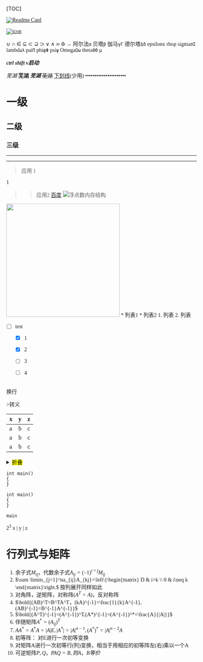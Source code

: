 [TOC]
<font face = "Consolas">


[![Readme Card](https://github-readme-stats.vercel.app/api/pin/?username=aerose&repo=ownNote)](https://github.com/aerose/ownNote) 

[![icon](https://img.shields.io/badge/test-nice%20to%20meet%20you-brightgreen)](https://github.com/aerose/ownNote)

∪ ∩ ∈ ⊆ ⊂ ⊇ ⊃ ∨ ∧ ∞ Φ →
阿尔法`α` 贝塔`β` 伽马`γΓ` 德尔塔`Δδ` epsilon`ε`
rho`ρ` sigma`σΣ` lambda`λ` pai`Π`
phi`φΦ` psi`ψ` Omega`Ωω` theta`θΘ`
`μ` 

***ctrl shift v启动***

*芜湖*
**芜湖**
***芜湖***
~~芜湖~~
<u>下划线</u>(少用)
••••••••••••••••••••••
# 一级
## 二级
### 三级
---
***
>应用
1

1
>>应用2
[百度](https://www.baidu.com/)
![浮点数内存结构](./pics/1/1.1浮点数内存结构.png)
<img src="./pics/1/1.1浮点数内存结构.png" width="300"/>
* 列表1 
* 列表2
1. 列表
2. 列表





- [ ] test
  - [x] 1
  - [x] 2
  - [ ] 3
  - [ ] 4

 
 


<br/>
换行
<br/>

\>转义

x | y | z
-|-|-
a | b | c
a | b | c
a | b | c
<details>
<summary><mark>折叠</summary>
<img src="图片路径"/>

x | y | z
-|:-:|-

<code>
interesting
</code>
</details>


```
int main()
{
}
```
```text
int main()
{
}
```
`main`

$2^3$
x | y | z

# 行列式与矩阵
1. 余子式$M_{ij}$，代数余子式$A_{ij}=(-1)^{i+j}M_{ij}$
2. $\sum \limits_{j=1}^na_{ij}A_{kj}=\left\{\begin{matrix}
D &  i=k \\ 
0 &  i\neq k 
\end{matrix}\right.$ 
按列展开同样如此
3. 对角阵，逆矩阵，对称阵($A^T=A$)，反对称阵
4. $\bold{(AB)^T=B^TA^T，(kA)^{-1}=\frac{1}{k}A^{-1},(AB)^{-1}=B^{-1}A^{-1}}$ 
5. $\bold{(A^T)^{-1}=(A^{-1})^T,(A*)^{-1}=(A^{-1})^*=\frac{A}{|A|}}$
6. 伴随矩阵$A^*=(A_{ij})^T$
7. $AA^*=A^*A=|A|E,|A^*|=|A|^{n-1},(A^*)^*=|A|^{n-2}A$
8. 初等阵： 对E进行一次初等变换
9. 对矩阵A进行一次初等行(列)变换，相当于用相应的初等阵左(右)乘以一个A
10. 可逆矩阵$P,Q，PAQ=B,则A，B等价$
